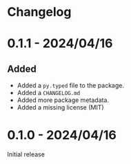 # Changelog

# 0.1.1 - 2024/04/16

## Added

- Added a `py.typed` file to the package.
- Added a `CHANGELOG.md`
- Added more package metadata.
- Added a missing license (MIT)

# 0.1.0 - 2024/04/16

Initial release
